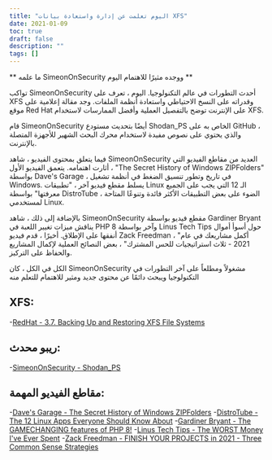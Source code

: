 ```yaml
---
title: "اليوم تعلمت عن إدارة واستعادة بيانات XFS"
date: 2021-01-09
toc: true
draft: false
description: ""
tags: []
---
```


** ما علمه SimeonOnSecurity ووجده مثيرًا للاهتمام اليوم **

تواكب SimeonOnSecurity أحدث التطورات في عالم التكنولوجيا. اليوم ، تعرف على XFS وقدراته على النسخ الاحتياطي واستعادة أنظمة الملفات. وجد مقالة إعلامية على موقع Red Hat على الإنترنت توضح بالتفصيل العملية وأفضل الممارسات لاستخدام XFS.

قام SimeonOnSecurity أيضًا بتحديث مستودع Shodan_PS الخاص به على GitHub ، والذي يحتوي على نصوص مفيدة لاستخدام محرك البحث الشهير للأجهزة المتصلة بالإنترنت.

فيما يتعلق بمحتوى الفيديو ، شاهد SimeonOnSecurity العديد من مقاطع الفيديو التي أثارت اهتمامه. يتعمق الفيديو الأول ، "The Secret History of Windows ZIPFolders" بواسطة Dave's Garage ، في تاريخ وتطور تنسيق الضغط في أنظمة تشغيل Windows. يسلط مقطع فيديو آخر ، "تطبيقات Linux الـ 12 التي يجب على الجميع معرفتها" بواسطة DistroTube ، الضوء على بعض التطبيقات الأكثر فائدة وتنوعًا المتاحة لمستخدمي Linux.

بالإضافة إلى ذلك ، شاهد SimeonOnSecurity مقطع فيديو بواسطة Gardiner Bryant يناقش ميزات تغيير اللعبة في PHP 8 وآخر بواسطة Linus Tech Tips حول أسوأ أموال أنفقها على الإطلاق. أخيرًا ، قدم فيديو Zack Freedman ، "أكمل مشاريعك في عام 2021 - ثلاث استراتيجيات للحس المشترك" ، بعض النصائح العملية لإكمال المشاريع والحفاظ على التركيز.

الكل في الكل ، كان SimeonOnSecurity مشغولاً ومطلعاً على آخر التطورات في التكنولوجيا ويبحث دائمًا عن محتوى جديد ومثير للاهتمام للتعلم منه

## XFS:
-[RedHat - 3.7. Backing Up and Restoring XFS File Systems](https://access.redhat.com/documentation/en-us/red_hat_enterprise_linux/7/html/storage_administration_guide/xfsbackuprestore)

## ريبو محدث:
-[SimeonOnSecurity - Shodan_PS](https://github.com/simeononsecurity/Shodan_PS)

## مقاطع الفيديو المهمة:
-[Dave's Garage - The Secret History of Windows ZIPFolders](https://www.youtube.com/watch?v=aQUtUQ_L8Yk)
-[DistroTube - The 12 Linux Apps Everyone Should Know About](https://www.youtube.com/watch?v=6chA0L_AT6k)
-[Gardiner Bryant - The GAMECHANGING features of PHP 8!](https://www.youtube.com/watch?v=f_cwnwaEwaY)
-[Linus Tech Tips - The WORST Money I've Ever Spent](https://www.youtube.com/watch?v=sLM_vO4d2Jg)
-[Zack Freedman - FINISH YOUR PROJECTS in 2021 - Three Common Sense Strategies](https://www.youtube.com/watch?v=L1j93RnIxEo)
